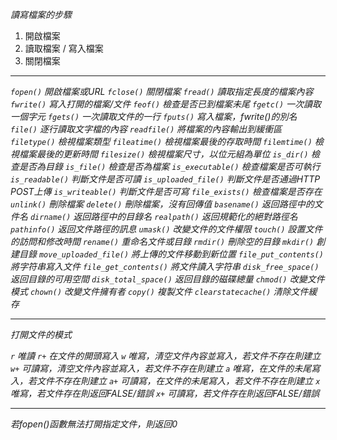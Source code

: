 *讀寫檔案的步驟*
1. 開啟檔案
2. 讀取檔案 / 寫入檔案
3. 關閉檔案

***

*`fopen()` 開啟檔案或URL*
*`fclose()` 關閉檔案*
*`fread()` 讀取指定長度的檔案內容*
*`fwrite()` 寫入打開的檔案/文件*
*`feof()` 檢查是否已到檔案未尾*
*`fgetc()` 一次讀取一個字元*
*`fgets()` 一次讀取文件的一行*
*`fputs()` 寫入檔案，fwrite()的別名*
*`file()` 逐行讀取文字檔的內容*
*`readfile()` 將檔案的內容輸出到緩衝區*
*`filetype()` 檢視檔案類型*
*`fileatime()` 檢視檔案最後的存取時間*
*`filemtime()` 檢視檔案最後的更新時間*
*`filesize()` 檢視檔案尺寸，以位元組為單位*
*`is_dir()` 檢查是否為目錄*
*`is_file()` 檢查是否為檔案*
*`is_executable()` 檢查檔案是否可執行*
*`is_readable()` 判斷文件是否可讀*
*`is_uploaded_file()` 判斷文件是否通過HTTP POST上傳*
*`is_writeable()` 判斷文件是否可寫*
*`file_exists()` 檢查檔案是否存在*
*`unlink()` 刪除檔案*
*`delete()` 刪除檔案，沒有回傳值*
*`basename()` 返回路徑中的文件名*
*`dirname()` 返回路徑中的目錄名*
*`realpath()` 返回規範化的絕對路徑名*
*`pathinfo()` 返回文件路徑的訊息*
*`umask()` 改變文件的文件權限*
*`touch()` 設置文件的訪問和修改時間*
*`rename()` 重命名文件或目錄*
*`rmdir()` 刪除空的目錄*
*`mkdir()` 創建目錄*
*`move_uploaded_file()` 將上傳的文件移動到新位置*
*`file_put_contents()` 將字符串寫入文件*
*`file_get_contents()` 將文件讀入字符串*
*`disk_free_space()` 返回目錄的可用空間*
*`disk_total_space()` 返回目錄的磁碟總量*
*`chmod()` 改變文件模式*
*`chown()` 改變文件擁有者*
*`copy()` 複製文件*
*`clearstatecache()` 清除文件緩存*

***

*打開文件的模式*

*`r` 唯讀*
*`r+` 在文件的開頭寫入*
*`w` 唯寫，清空文件內容並寫入，若文件不存在則建立*
*`w+` 可讀寫，清空文件內容並寫入，若文件不存在則建立*
*`a` 唯寫，在文件的未尾寫入，若文件不存在則建立*
*`a+` 可讀寫，在文件的未尾寫入，若文件不存在則建立*
*`x` 唯寫，若文件存在則返回FALSE/錯誤*
*`x+` 可讀寫，若文件存在則返回FALSE/錯誤*

***

*若fopen()函數無法打開指定文件，則返回0*
